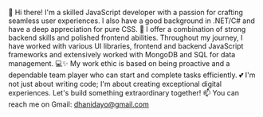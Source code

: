 👋 Hi there! I'm a skilled JavaScript developer with a passion for crafting seamless user experiences. I also have a good background in .NET/C# and have a deep appreciation for pure CSS. 
🚀 I offer a combination of strong backend skills and polished frontend abilities. Throughout my journey, I have worked with various UI libraries, frontend and backend JavaScript frameworks and extensively worked with MongoDB and SQL for data management. 
💻✨ My work ethic is based on being proactive and a dependable team player who can start and complete tasks efficiently. 
💕 I'm not just about writing code; I'm about creating exceptional digital experiences. Let's build something extraordinary together!
📫 You can reach me on Gmail: dhanidayo@gmail.com

<!---
Dhanidayo/Dhanidayo is a ✨ special ✨ repository because its `README.md` (this file) appears on your GitHub profile.
You can click the Preview link to take a look at your changes.
--->
